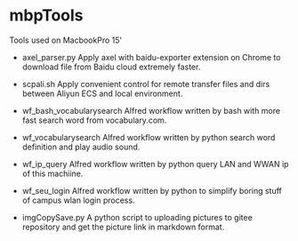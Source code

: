 # mbpTools
Tools used on MacbookPro 15'

* axel_parser.py
Apply axel with baidu-exporter extension on Chrome to download file from Baidu cloud extremely faster.

* scpali.sh
Apply convenient control for remote transfer files and dirs between Aliyun ECS and local environment.

* wf_bash_vocabularysearch
Alfred workflow written by bash with more fast search word from vocabulary.com.

* wf_vocabularysearch
Alfred workflow written by python search word definition and play audio sound.

* wf_ip_query
Alfred workflow written by python query LAN and WWAN ip of this machiine.

* wf_seu_login
Alfred workflow written by python to simplify boring stuff of campus wlan login process.

* imgCopySave.py
A python script to uploading pictures to gitee repository and get the picture link in markdown format.
